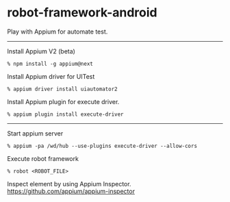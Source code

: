 # robot-framework-android
Play with Appium for automate test.

---
Install Appium V2 (beta)

`% npm install -g appium@next`


Install Appium driver for UITest

`% appium driver install uiautomator2`

Install Appium plugin for execute driver.

`% appium plugin install execute-driver`

---

Start appium server

`% appium -pa /wd/hub --use-plugins execute-driver --allow-cors`

Execute robot framework

`% robot <ROBOT_FILE>`

Inspect element by using Appium Inspector.
https://github.com/appium/appium-inspector
